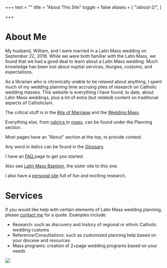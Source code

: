+++
text = ""
title = "About This Site"
toggle = false
aliases = [
    "/about-2/",
]

+++

# About Me

My husband, William, and I were married in a Latin Mass wedding on September 22, 2018. While we were both familiar with the Latin Mass, we found that we had a good deal to learn about a Latin Mass wedding. Much knowledge has been lost about nuptial services, liturgies, customs, and expectations.

As a librarian who is chronically unable to be relaxed about anything, I spent much of my wedding planning time accruing piles of research on Catholic wedding masses. This website is everything I have found, to date, about Latin Mass weddings, plus a lot of extra (but related) content on traditional aspects of Catholicism.

The critical stuff is in the [Rite of Marriage](/rite-of-marriage/) and the [Wedding Mass](/the-wedding-mass/).

Everything else, from [rubrics ](/rubrics-for-the-wedding-mass/)to [roses](/flowers/), can be found under the Planning section.

Most pages have an "About" section at the top, to provide context.

Any word in _italics_ can be found in the [Glossary](/glossary/).

I have an [FAQ ](/faqs/)page to get you started.

Also see [Latin Mass Baptism](https://latinmassbaptism.com/), the sister site to this one.

I also have a [personal site](https://sharonkabel.com) full of fun and exciting research.

# Services

If you would like help with certain elements of Latin Mass wedding planning, please [contact me](https://www.latinmasswedding.com/#contact) for a quote. Examples include:

* Research: such as discovery and history of regional or ethnic Catholic wedding customs
* Reference/Consultations: such as customized planning help based on your diocese and resources
* Mass programs: creation of 2+page wedding programs based on your needs

![](/uploads/_MG_0753-min.JPG)
